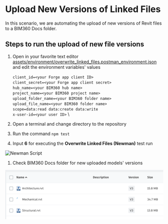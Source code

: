 # Upload New Versions of Linked Files

In this scenario, we are automating the upload of new versions of Revit files to a BIM360 Docs folder.

## Steps to run the upload of new file versions

1. Open in your favorite text editor [assets/environment/overwrite_linked_files.postman_environment.json](../assets/environment/overwrite_linked_files.postman_environment.json) and edit the environment variables' values

    ```client_id=<your Forge app client ID>``` \
    ```client_secret=<your Forge app client secret>``` \
    ```hub_name=<your BIM360 hub name>``` \
    ```project_name=<your BIM360 project name>``` \
    ```upload_folder_name=<your BIM360 folder name>``` \
    ```upload_file_name=<your BIM360 folder name>``` \
    ```scope=data:read data:create data:write``` \
    ```x-user-id=<your user ID>``` \

1. Open a terminal and change directory to the repository

1. Run the command `npm test`

1. Input **6** for executing the **Overwrite Linked Files (Newman)** test run

![Newman Script](./media/overwrite_linked_files.png)

1. Check BIM360 Docs folder for new uploaded models' versions

![BIM360 Docs Folder](./media/result_overwrite_linked_files.png)
